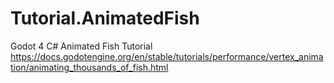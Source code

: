 # Tutorial.AnimatedFish
Godot 4 C# Animated Fish Tutorial
https://docs.godotengine.org/en/stable/tutorials/performance/vertex_animation/animating_thousands_of_fish.html